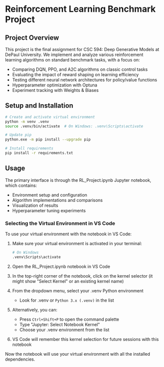 # Reinforcement Learning Benchmark Project

## Project Overview

This project is the final assignment for CSC 594: Deep Generative Models at DePaul University. We implement and analyze various reinforcement learning algorithms on standard benchmark tasks, with a focus on:

- Comparing DQN, PPO, and A2C algorithms on classic control tasks
- Evaluating the impact of reward shaping on learning efficiency
- Testing different neural network architectures for policy/value functions
- Hyperparameter optimization with Optuna
- Experiment tracking with Weights & Biases

## Setup and Installation

```bash
# Create and activate virtual environment
python -m venv .venv
source .venv/bin/activate  # On Windows: .venv\Scripts\activate

# Update pip
python.exe -m pip install --upgrade pip

# Install requirements
pip install -r requirements.txt
```

## Usage

The primary interface is through the RL_Project.ipynb Jupyter notebook, which contains:

- Environment setup and configuration
- Algorithm implementations and comparisons
- Visualization of results
- Hyperparameter tuning experiments

### Selecting the Virtual Environment in VS Code

To use your virtual environment with the notebook in VS Code:

1. Make sure your virtual environment is activated in your terminal:

   ```bash
   # On Windows
   .venv\Scripts\activate
   ```

2. Open the RL_Project.ipynb notebook in VS Code

3. In the top-right corner of the notebook, click on the kernel selector (it might show "Select Kernel" or an existing kernel name)

4. From the dropdown menu, select your .venv Python environment
   - Look for .venv or `Python 3.x (.venv)` in the list

5. Alternatively, you can:
   - Press `Ctrl+Shift+P` to open the command palette
   - Type "Jupyter: Select Notebook Kernel"
   - Choose your .venv environment from the list

6. VS Code will remember this kernel selection for future sessions with this notebook

Now the notebook will use your virtual environment with all the installed dependencies.
